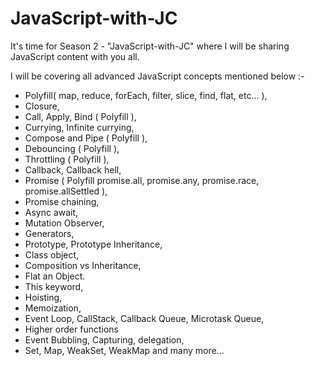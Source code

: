 # JavaScript-with-JC
It's time for Season 2 - "JavaScript-with-JC" where I will be sharing JavaScript content with you all.

I will be covering all advanced JavaScript concepts mentioned below :-
* Polyfill( map, reduce, forEach, filter, slice, find, flat, etc... ),
* Closure,
* Call, Apply, Bind ( Polyfill ),
* Currying, Infinite currying,
* Compose and Pipe ( Polyfill ),
* Debouncing ( Polyfill ),
* Throttling ( Polyfill ),
* Callback, Callback hell, 
* Promise ( Polyfill promise.all, promise.any, promise.race, promise.allSettled ), 
* Promise chaining, 
* Async await, 
* Mutation Observer,
* Generators, 
* Prototype, Prototype Inheritance,
* Class object,
* Composition vs Inheritance,
* Flat an Object.
* This keyword,
* Hoisting,
* Memoization,
* Event Loop, CallStack, Callback Queue, Microtask Queue,
* Higher order functions
* Event Bubbling, Capturing, delegation,
* Set, Map, WeakSet, WeakMap and many more...
